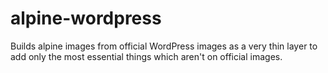 # alpine-wordpress
Builds alpine images from official WordPress images as a very thin layer to add only the most essential things which aren't on official images.
